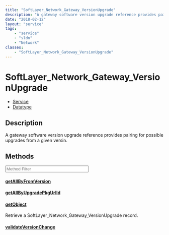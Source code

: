 ```yaml
---
title: "SoftLayer_Network_Gateway_VersionUpgrade"
description: "A gateway software version upgrade reference provides pairing for possible upgrades from a given versin."
date: "2018-02-12"
layout: "service"
tags:
    - "service"
    - "sldn"
    - "Network"
classes:
    - "SoftLayer_Network_Gateway_VersionUpgrade"
---
```

# SoftLayer_Network_Gateway_VersionUpgrade
<div id='service-datatype'>
    <ul id='sldn-reference-tabs'>
    <li id='service'> <a href='/reference/services/SoftLayer_Network_Gateway_VersionUpgrade' >Service</a></li>    <li id='datatype'> <a href='/reference/datatypes/SoftLayer_Network_Gateway_VersionUpgrade' >Datatype</a></li>
    </ul>
</div>

## Description
A gateway software version upgrade reference provides pairing for possible upgrades from a given versin. 



        
<div id="properties" class="content service-content">

## Methods

<div class="view-filters">
    <div class="clearfix">
        <div class="search-input-box">
            <input placeholder="Method Filter" onkeyup="titleSearch(inputId='edit-combine', divId='method-div', elementClass='method-row')" 
                type="text" id="edit-combine" value="" size="30" maxlength="128" class="form-text">
        </div>
    </div>
</div>

<div id="method-div">

<div class="method-row">

#### [getAllByFromVersion](/reference/services/SoftLayer_Network_Gateway_VersionUpgrade/getAllByFromVersion)

</div>

<div class="method-row">

#### [getAllByUpgradePkgUrlId](/reference/services/SoftLayer_Network_Gateway_VersionUpgrade/getAllByUpgradePkgUrlId)

</div>

<div class="method-row">

#### [getObject](/reference/services/SoftLayer_Network_Gateway_VersionUpgrade/getObject)
Retrieve a SoftLayer_Network_Gateway_VersionUpgrade record.
</div>

<div class="method-row">

#### [validateVersionChange](/reference/services/SoftLayer_Network_Gateway_VersionUpgrade/validateVersionChange)

</div>
</div>

</div>

